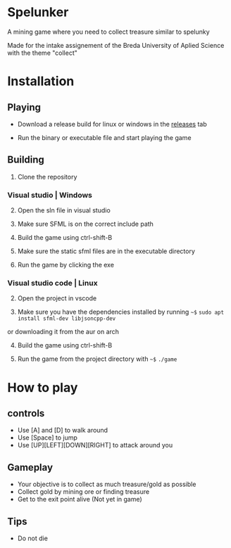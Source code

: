# Spelunker
A mining game where you need to collect treasure similar to spelunky

Made for the intake assignement of the Breda University of Aplied Science
with the theme "collect"

# Installation

## Playing

- Download a release build for linux or windows in the [releases](https://github.com/Twenmod/Portfoliogame/releases) tab

- Run the binary or executable file and start playing the game

## Building

1. Clone the repository

### Visual studio | Windows
2. Open the sln file in visual studio

3. Make sure SFML is on the correct include path

4. Build the game using ctrl-shift-B

5. Make sure the static sfml files are in the executable directory

6. Run the game by clicking the exe

### Visual studio code | Linux
2. Open the project in vscode

3. Make sure you have the dependencies installed by running
`~$` `sudo apt install sfml-dev libjsoncpp-dev`

or downloading it from the aur on arch

4. Build the game using ctrl-shift-B

5. Run the game from the project directory with `~$` `./game`


# How to play

## controls
- Use [A] and [D] to walk around
- Use [Space] to jump
- Use [UP][LEFT][DOWN][RIGHT] to attack around you

## Gameplay
- Your objective is to collect as much treasure/gold as possible
- Collect gold by mining ore or finding treasure
- Get to the exit point alive (Not yet in game)

## Tips
- Do not die
